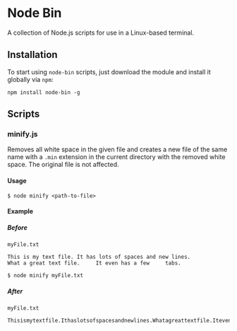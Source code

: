 # Node Bin

A collection of Node.js scripts for use in a Linux-based terminal.

## Installation

To start using `node-bin` scripts, just download
the module and install it globally via `npm`:

  `npm install node-bin -g`

## Scripts

### minify.js

Removes all white space in the given file and creates a new file of the
same name with a `.min` extension in the current directory with the removed
white space. The original file is not affected.


#### Usage

```
$ node minify <path-to-file>
```

#### Example

##### Before

`myFile.txt`
```
This is my text file. It has lots of spaces and new lines.
What a great text file.     It even has a few     tabs.
```

```
$ node minify myFile.txt
```

##### After

`myFile.txt`
```
Thisismytextfile.Ithaslotsofspacesandnewlines.Whatagreattextfile.Itevenhasafewtabs.
```
